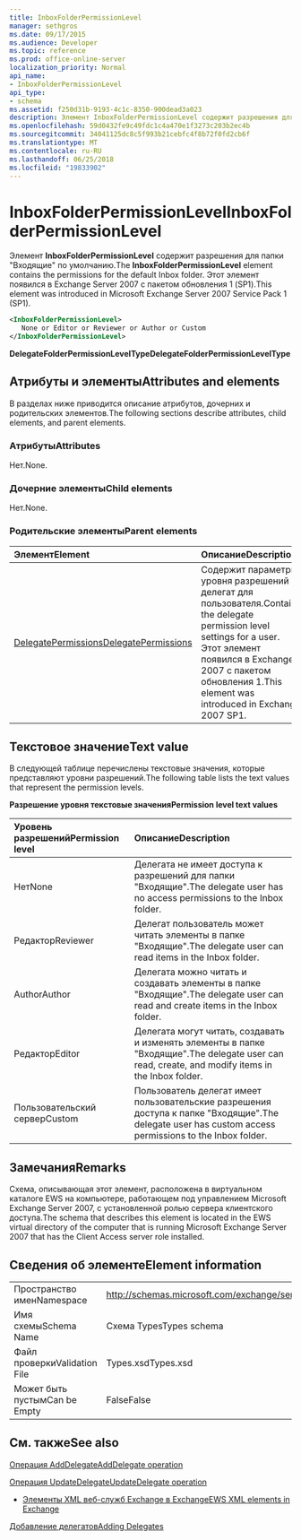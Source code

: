 ```yaml
---
title: InboxFolderPermissionLevel
manager: sethgros
ms.date: 09/17/2015
ms.audience: Developer
ms.topic: reference
ms.prod: office-online-server
localization_priority: Normal
api_name:
- InboxFolderPermissionLevel
api_type:
- schema
ms.assetid: f250d31b-9193-4c1c-8350-900dead3a023
description: Элемент InboxFolderPermissionLevel содержит разрешения для папки "Входящие" по умолчанию. Этот элемент появился в Exchange Server 2007 с пакетом обновления 1 (SP1).
ms.openlocfilehash: 59d0432fe9c49fdc1c4a470e1f3273c203b2ec4b
ms.sourcegitcommit: 34041125dc8c5f993b21cebfc4f8b72f0fd2cb6f
ms.translationtype: MT
ms.contentlocale: ru-RU
ms.lasthandoff: 06/25/2018
ms.locfileid: "19833902"
---
```

# <a name="inboxfolderpermissionlevel"></a><span data-ttu-id="79e23-104">InboxFolderPermissionLevel</span><span class="sxs-lookup"><span data-stu-id="79e23-104">InboxFolderPermissionLevel</span></span>

<span data-ttu-id="79e23-105">Элемент **InboxFolderPermissionLevel** содержит разрешения для папки "Входящие" по умолчанию.</span><span class="sxs-lookup"><span data-stu-id="79e23-105">The **InboxFolderPermissionLevel** element contains the permissions for the default Inbox folder.</span></span> <span data-ttu-id="79e23-106">Этот элемент появился в Exchange Server 2007 с пакетом обновления 1 (SP1).</span><span class="sxs-lookup"><span data-stu-id="79e23-106">This element was introduced in Microsoft Exchange Server 2007 Service Pack 1 (SP1).</span></span> 
  
```xml
<InboxFolderPermissionLevel>
   None or Editor or Reviewer or Author or Custom
</InboxFolderPermissionLevel>
```

 <span data-ttu-id="79e23-107">**DelegateFolderPermissionLevelType**</span><span class="sxs-lookup"><span data-stu-id="79e23-107">**DelegateFolderPermissionLevelType**</span></span>
## <a name="attributes-and-elements"></a><span data-ttu-id="79e23-108">Атрибуты и элементы</span><span class="sxs-lookup"><span data-stu-id="79e23-108">Attributes and elements</span></span>

<span data-ttu-id="79e23-109">В разделах ниже приводится описание атрибутов, дочерних и родительских элементов.</span><span class="sxs-lookup"><span data-stu-id="79e23-109">The following sections describe attributes, child elements, and parent elements.</span></span>
  
### <a name="attributes"></a><span data-ttu-id="79e23-110">Атрибуты</span><span class="sxs-lookup"><span data-stu-id="79e23-110">Attributes</span></span>

<span data-ttu-id="79e23-111">Нет.</span><span class="sxs-lookup"><span data-stu-id="79e23-111">None.</span></span>
  
### <a name="child-elements"></a><span data-ttu-id="79e23-112">Дочерние элементы</span><span class="sxs-lookup"><span data-stu-id="79e23-112">Child elements</span></span>

<span data-ttu-id="79e23-113">Нет.</span><span class="sxs-lookup"><span data-stu-id="79e23-113">None.</span></span>
  
### <a name="parent-elements"></a><span data-ttu-id="79e23-114">Родительские элементы</span><span class="sxs-lookup"><span data-stu-id="79e23-114">Parent elements</span></span>

|<span data-ttu-id="79e23-115">**Элемент**</span><span class="sxs-lookup"><span data-stu-id="79e23-115">**Element**</span></span>|<span data-ttu-id="79e23-116">**Описание**</span><span class="sxs-lookup"><span data-stu-id="79e23-116">**Description**</span></span>|
|:-----|:-----|
|[<span data-ttu-id="79e23-117">DelegatePermissions</span><span class="sxs-lookup"><span data-stu-id="79e23-117">DelegatePermissions</span></span>](delegatepermissions.md) <br/> |<span data-ttu-id="79e23-118">Содержит параметры уровня разрешений делегат для пользователя.</span><span class="sxs-lookup"><span data-stu-id="79e23-118">Contains the delegate permission level settings for a user.</span></span> <span data-ttu-id="79e23-119">Этот элемент появился в Exchange 2007 с пакетом обновления 1.</span><span class="sxs-lookup"><span data-stu-id="79e23-119">This element was introduced in Exchange 2007 SP1.</span></span>  <br/> |
   
## <a name="text-value"></a><span data-ttu-id="79e23-120">Текстовое значение</span><span class="sxs-lookup"><span data-stu-id="79e23-120">Text value</span></span>

<span data-ttu-id="79e23-121">В следующей таблице перечислены текстовые значения, которые представляют уровни разрешений.</span><span class="sxs-lookup"><span data-stu-id="79e23-121">The following table lists the text values that represent the permission levels.</span></span>
  
<span data-ttu-id="79e23-122">**Разрешение уровня текстовые значения**</span><span class="sxs-lookup"><span data-stu-id="79e23-122">**Permission level text values**</span></span>

|<span data-ttu-id="79e23-123">**Уровень разрешений**</span><span class="sxs-lookup"><span data-stu-id="79e23-123">**Permission level**</span></span>|<span data-ttu-id="79e23-124">**Описание**</span><span class="sxs-lookup"><span data-stu-id="79e23-124">**Description**</span></span>|
|:-----|:-----|
|<span data-ttu-id="79e23-125">Нет</span><span class="sxs-lookup"><span data-stu-id="79e23-125">None</span></span>  <br/> |<span data-ttu-id="79e23-126">Делегата не имеет доступа к разрешений для папки "Входящие".</span><span class="sxs-lookup"><span data-stu-id="79e23-126">The delegate user has no access permissions to the Inbox folder.</span></span>  <br/> |
|<span data-ttu-id="79e23-127">Редактор</span><span class="sxs-lookup"><span data-stu-id="79e23-127">Reviewer</span></span>  <br/> |<span data-ttu-id="79e23-128">Делегат пользователь может читать элементы в папке "Входящие".</span><span class="sxs-lookup"><span data-stu-id="79e23-128">The delegate user can read items in the Inbox folder.</span></span>  <br/> |
|<span data-ttu-id="79e23-129">Author</span><span class="sxs-lookup"><span data-stu-id="79e23-129">Author</span></span>  <br/> |<span data-ttu-id="79e23-130">Делегата можно читать и создавать элементы в папке "Входящие".</span><span class="sxs-lookup"><span data-stu-id="79e23-130">The delegate user can read and create items in the Inbox folder.</span></span>  <br/> |
|<span data-ttu-id="79e23-131">Редактор</span><span class="sxs-lookup"><span data-stu-id="79e23-131">Editor</span></span>  <br/> |<span data-ttu-id="79e23-132">Делегата могут читать, создавать и изменять элементы в папке "Входящие".</span><span class="sxs-lookup"><span data-stu-id="79e23-132">The delegate user can read, create, and modify items in the Inbox folder.</span></span>  <br/> |
|<span data-ttu-id="79e23-133">Пользовательский сервер</span><span class="sxs-lookup"><span data-stu-id="79e23-133">Custom</span></span>  <br/> |<span data-ttu-id="79e23-134">Пользователь делегат имеет пользовательские разрешения доступа к папке "Входящие".</span><span class="sxs-lookup"><span data-stu-id="79e23-134">The delegate user has custom access permissions to the Inbox folder.</span></span>  <br/> |
   
## <a name="remarks"></a><span data-ttu-id="79e23-135">Замечания</span><span class="sxs-lookup"><span data-stu-id="79e23-135">Remarks</span></span>

<span data-ttu-id="79e23-136">Схема, описывающая этот элемент, расположена в виртуальном каталоге EWS на компьютере, работающем под управлением Microsoft Exchange Server 2007, с установленной ролью сервера клиентского доступа.</span><span class="sxs-lookup"><span data-stu-id="79e23-136">The schema that describes this element is located in the EWS virtual directory of the computer that is running Microsoft Exchange Server 2007 that has the Client Access server role installed.</span></span>
  
## <a name="element-information"></a><span data-ttu-id="79e23-137">Сведения об элементе</span><span class="sxs-lookup"><span data-stu-id="79e23-137">Element information</span></span>

|||
|:-----|:-----|
|<span data-ttu-id="79e23-138">Пространство имен</span><span class="sxs-lookup"><span data-stu-id="79e23-138">Namespace</span></span>  <br/> |http://schemas.microsoft.com/exchange/services/2006/types  <br/> |
|<span data-ttu-id="79e23-139">Имя схемы</span><span class="sxs-lookup"><span data-stu-id="79e23-139">Schema Name</span></span>  <br/> |<span data-ttu-id="79e23-140">Схема Types</span><span class="sxs-lookup"><span data-stu-id="79e23-140">Types schema</span></span>  <br/> |
|<span data-ttu-id="79e23-141">Файл проверки</span><span class="sxs-lookup"><span data-stu-id="79e23-141">Validation File</span></span>  <br/> |<span data-ttu-id="79e23-142">Types.xsd</span><span class="sxs-lookup"><span data-stu-id="79e23-142">Types.xsd</span></span>  <br/> |
|<span data-ttu-id="79e23-143">Может быть пустым</span><span class="sxs-lookup"><span data-stu-id="79e23-143">Can be Empty</span></span>  <br/> |<span data-ttu-id="79e23-144">False</span><span class="sxs-lookup"><span data-stu-id="79e23-144">False</span></span>  <br/> |
   
## <a name="see-also"></a><span data-ttu-id="79e23-145">См. также</span><span class="sxs-lookup"><span data-stu-id="79e23-145">See also</span></span>



[<span data-ttu-id="79e23-146">Операция AddDelegate</span><span class="sxs-lookup"><span data-stu-id="79e23-146">AddDelegate operation</span></span>](adddelegate-operation.md)
  
[<span data-ttu-id="79e23-147">Операция UpdateDelegate</span><span class="sxs-lookup"><span data-stu-id="79e23-147">UpdateDelegate operation</span></span>](updatedelegate-operation.md)


- [<span data-ttu-id="79e23-148">Элементы XML веб-служб Exchange в Exchange</span><span class="sxs-lookup"><span data-stu-id="79e23-148">EWS XML elements in Exchange</span></span>](ews-xml-elements-in-exchange.md)


[<span data-ttu-id="79e23-149">Добавление делегатов</span><span class="sxs-lookup"><span data-stu-id="79e23-149">Adding Delegates</span></span>](http://msdn.microsoft.com/library/3a744150-66a3-4a13-9433-793603ba5038%28Office.15%29.aspx)

